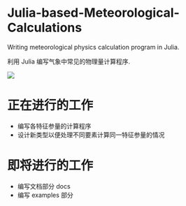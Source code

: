 # Julia-based-Meteorological-Calculations
Writing meteorological physics calculation program in Julia.

利用 Julia 编写气象中常见的物理量计算程序.

[![](https://tokei.rs/b1/github/Rewrite-it-in-Julia/Julia-based-Meteorological-Calculations)](https://github.com/Rewrite-it-in-Julia/Julia-based-Meteorological-Calculations)
# 正在进行的工作
- 编写各特征参量的计算程序
- 设计新类型以便处理不同要素计算同一特征参量的情况





# 即将进行的工作
- 编写文档部分 docs
- 编写 examples 部分
